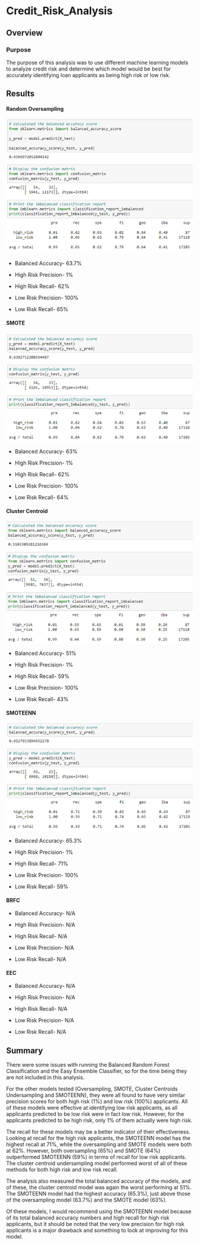 # Credit_Risk_Analysis
## Overview
### Purpose
The purpose of this analysis was to use different machine learning models to analyze credit risk and determine which model would be best for accurately identifying loan applicants as being high risk or low risk.

## Results

#### Random Oversampling

![Oversampling](https://github.com/RBarbush84/Credit_Risk_Analysis/blob/main/Resources/Oversampling.png)

* Balanced Accuracy- 63.7%

* High Risk Precision- 1%

* High Risk Recall- 62%

* Low Risk Precision- 100%

* Low Risk Recall- 65%

#### SMOTE

![SMOTE](https://github.com/RBarbush84/Credit_Risk_Analysis/blob/main/Resources/SMOTE.png)

* Balanced Accuracy- 63%

* High Risk Precision- 1%

* High Risk Recall- 62%

* Low Risk Precision- 100%

* Low Risk Recall- 64%

#### Cluster Centroid

![Cluster_Centroid](https://github.com/RBarbush84/Credit_Risk_Analysis/blob/main/Resources/Undersampling.png)

* Balanced Accuracy- 51%

* High Risk Precision- 1%

* High Risk Recall- 59%

* Low Risk Precision- 100%

* Low Risk Recall- 43%

#### SMOTEENN

![SMOTEENN](https://github.com/RBarbush84/Credit_Risk_Analysis/blob/main/Resources/SMOTEENN.png)

* Balanced Accuracy- 65.3%

* High Risk Precision- 1%

* High Risk Recall- 71%

* Low Risk Precision- 100%

* Low Risk Recall- 59%

#### BRFC


* Balanced Accuracy- N/A

* High Risk Precision- N/A

* High Risk Recall- N/A

* Low Risk Precision- N/A

* Low Risk Recall- N/A

#### EEC


* Balanced Accuracy- N/A

* High Risk Precision- N/A

* High Risk Recall- N/A

* Low Risk Precision- N/A

* Low Risk Recall- N/A

## Summary

There were some issues with running the Balanced Random Forest Classification and the Easy Ensemble Classifier, so for the time being they are not included in this analysis.

For the other models tested (Oversampling, SMOTE, Cluster Centroids Undersampling and SMOTEENN), they were all found to have very similar precision scores for both high risk (1%) and low risk (100%) applicants. All of these models were effective at identifying low risk applicants, as all applicants predicted to be low risk were in fact low risk. However, for the applicants predicted to be high risk, only 1% of them actually were high risk.

The recall for these models may be a better indicator of their effectiveness. Looking at recall for the high risk applicants, the SMOTEENN model has the highest recall at 71%, while the oversampling and SMOTE models were both at 62%. However, both oversampling (65%) and SMOTE (64%) outperformed SMOTEENN (59%) in terms of recall for low risk applicants. The cluster centroid undersampling model performed worst of all of these methods for both high risk and low risk recall.

The analysis also measured the total balanced accuracy of the models, and of these, the cluster centroid model was again the worst performing at 51%. The SMOTEENN model had the highest accuracy (65.3%), just above those of the oversampling model (63.7%) and the SMOTE model (63%).

Of these models, I would recommend using the SMOTEENN model because of its total balanced accuracy numbers and high recall for high risk applicants, but it should be noted that the very low precision for high risk applicants is a major drawback and something to look at improving for this model.
